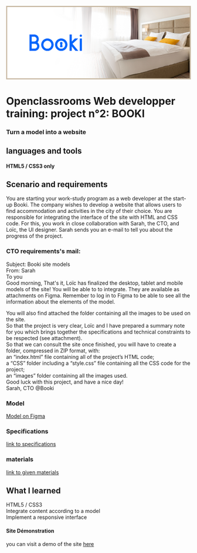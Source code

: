 ﻿![](/BannerBooki.png)
# Openclassrooms Web developper training: project n°2: BOOKI

 ### Turn a model into a website

## languages and tools

#### HTML5 / CSS3 only

## Scenario and requirements

You are starting your work-study program as a web developer at the start-up Booki.
The company wishes to develop a website that allows users to find
accommodation and activities in the city of their choice.
You are responsible for integrating the interface of the site with HTML and CSS code. For this, you work in
close collaboration with Sarah, the CTO, and Loïc, the UI designer.
Sarah sends you an e-mail to tell you about the progress of the project.

### CTO requirements's mail: 

Subject: Booki site models  
From: Sarah  
To you  
Good morning,
That's it, Loïc has finalized the desktop, tablet and mobile models of the site! You will be able to
to integrate. They are available as attachments on Figma. Remember to log in to Figma to
be able to see all the information about the elements of the model.

You will also find attached the folder containing all the images to be used on the site.    
So that the project is  very clear, Loïc and I have prepared a summary note for you which brings together the
specifications and technical constraints to be respected (see attachment).  
So that we can consult the site once finished, you will have to create a folder, compressed
in ZIP format, with:  
an “index.html” file containing all of the project’s HTML code;  
a “CSS” folder including a “style.css” file containing all the CSS code for the project;  
an “images” folder containing all the images used.  
Good luck with this project, and have a nice day!  
Sarah, CTO @Booki  

### Model

[Model on Figma](https://www.figma.com/file/aen32jonHhD7JnIEL2b3sE/ARCHIVED-Maquettes-Booki-(desktop%2C-mobile%2C-tablette)?node-id=3-0&t=pBXr8horCNua9JfW-0)

### Specifications

[link to specifications](/booki_specifications.pdf)

### materials

[link to given materials](/materials/)

## What I learned

HTML5 / CSS3   
Integrate content according to a model  
Implement a responsive interface  

#### Site Démonstration

you can visit a demo of the site [here](https://janoujan.github.io/P2-Booki/)